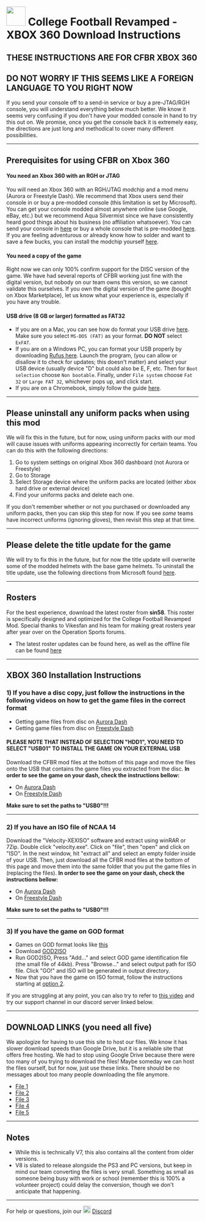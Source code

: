# <img width="50" src="https://i.imgur.com/FMNWebJ.png.jpg"> College Football Revamped - XBOX 360 Download Instructions

## THESE INSTRUCTIONS ARE FOR CFBR XBOX 360
## DO NOT WORRY IF THIS SEEMS LIKE A FOREIGN LANGUAGE TO YOU RIGHT NOW
If you send your console off to a send-in service or buy a pre-JTAG/RGH console, you will understand everything below much better. We know it seems very confusing if you don't have your modded console in hand to try this out on. We promise, once you get the console back it is extremely easy, the directions are just long and methodical to cover many different possibilities.

---------
## Prerequisites for using CFBR on Xbox 360
#### You need an Xbox 360 with an RGH or JTAG
You will need an Xbox 360 with an RGH/JTAG modchip and a mod menu (Aurora or Freestyle Dash). We recommend that Xbox users send their console in or buy a pre-modded console (this limitation is set by Microsoft). You can get your console modded almost anywhere online (use Google, eBay, etc.) but we recommend Aqua Silvermist since we have consistently heard good things about his business (no affiliation whatsoever). You can send your console in [here](https://aquasilvermist.com/collections/send-in-with-credit-debit-card/products/send-in-your-xbox-360-to-be-customized) or buy a whole console that is pre-modded [here](https://aquasilvermist.com/collections/xbox-360). If you are feeling adventurous or already know how to solder and want to save a few bucks, you can install the modchip yourself [here](https://www.youtube.com/watch?v=XA7jkvXe5bg).

#### You need a copy of the game
Right now we can only 100% confirm support for the DISC version of the game. We have had several reports of CFBR working just fine with the digital version, but nobody on our team owns this version, so we cannot validate this ourselves. If you own the digital version of the game (bought on Xbox Marketplace), let us know what your experience is, especially if you have any trouble. 

#### USB drive (8 GB or larger) formatted as FAT32
- If you are on a Mac, you can see how do format your USB drive [here](https://support.apple.com/guide/disk-utility/format-a-disk-for-windows-computers-dskutl1010/mac). Make sure you select `MS-DOS (FAT)` as your format. **DO NOT** select `ExFAT`.
- If you are on a Windows PC, you can format your USB properly by downloading [Rufus here](https://github.com/pbatard/rufus/releases/download/v3.12/rufus-3.12p.exe). Launch the program, (you can allow or disallow it to check for updates; this doesn't matter) and select your USB device (usually device "D" but could also be E, F, etc. Then for `Boot selection` choose `Non bootable`. Finally, under `File system` choose `Fat 32` or `Large FAT 32`, whichever pops up, and  click start.
- If you are on a Chromebook, simply follow the guide [here](https://www.omgchrome.com/format-sd-card-usb-chromebook/).

---------
## Please uninstall any uniform packs when using this mod
We will fix this in the future, but for now, using uniform packs with our mod will cause issues with uniforms appearing incorrectly for certain teams. You can do this with the following directions:
1. Go to system settings on original Xbox 360 dashboard (not Aurora or Freestyle)
2. Go to Storage
3. Select Storage device where the uniform packs are located (either xbox hard drive or external device)
4. Find your uniforms packs and delete each one.

If you don't remember whether or not you purchased or downloaded any uniform packs, then you can skip this step for now. If you see *some* teams have incorrect uniforms (ignoring gloves), then revisit this step at that time.

---------
## Please delete the title update for the game
We will try to fix this in the future, but for now the title update will overwrite some of the modded helmets with the base game helmets. To uninstall the title update, use the following directions from Microsoft found [here](https://support.xbox.com/en-US/help/xbox-360/console/clear-system-cache).

---------
## Rosters
For the best experience, download the latest roster from **sin58**. This roster is specifically designed and optimized for the College Football Revamped Mod. Special thanks to Vikesfan and his team for making great rosters year after year over on the Operation Sports forums.

- The latest roster updates can be found here, as well as the offline file can be found [here](https://forums.operationsports.com/forums/ncaa-football-rosters/964552-ncaa-football-14-2020-2021-roster-update.html)

---------
## XBOX 360 Installation Instructions

### 1) If you have a disc copy, just follow the instructions in the following videos on how to get the game files in the correct format
- Getting game files from disc on [Aurora Dash](https://www.youtube.com/watch?v=68ioS0_6gjU&ab_channel=TheModShop)
- Getting game files from disc on [Freestyle Dash](https://www.youtube.com/watch?v=WWG6rIMxK20&ab_channel=yriusHACKXBOX360)
#### PLEASE NOTE THAT INSTEAD OF SELECTION "HDD1", YOU NEED TO SELECT "USB01" TO INSTALL THE GAME ON YOUR EXTERNAL USB
Download the CFBR mod files at the bottom of this page and move the files onto the USB that contains the game files you extracted from the disc. 
**In order to see the game on your dash, check the instructions bellow:**
- On [Aurora Dash](https://www.youtube.com/watch?v=T0i8-5_JXU0&ab_channel=KingConsoles)
- On [Freestyle Dash](https://www.youtube.com/watch?v=S734iVw6r-M&ab_channel=Squirt)

**Make sure to set the paths to "USB0"!!!**

---------
### 2) If you have an ISO file of NCAA 14
Download the "Velocity-XEXISO" software and extract using winRAR or 7Zip. Double click "velocity.exe". Click on "file", then "open" and click on "ISO".
In the next window, hit "extract all" and select an empty folder inside of your USB. Then, just download all the CFBR mod files at the bottom of this page and move them into the same folder that you put the game files in (replacing the files).
**In order to see the game on your dash, check the instructions bellow:**
- On [Aurora Dash](https://www.youtube.com/watch?v=T0i8-5_JXU0&ab_channel=KingConsoles)
- On [Freestyle Dash](https://www.youtube.com/watch?v=S734iVw6r-M&ab_channel=Squirt)

**Make sure to set the paths to "USB0"!!!**

---------
### 3) If you have the game on GOD format
- Games on GOD format looks like [this](https://youtu.be/LPxkr5F-8Mk?t=86)
- Download [GOD2ISO](http://www.mediafire.com/file/o7sf7f8687p7tux/GOD_2_ISO.rar/file)
- Run GOD2ISO, Press "Add..." and select GOD game identification file (the small file of 44kb). Press "Browse..." and select output path for ISO file. Click "GO!" and ISO will be generated in output directory.
- Now that you have the game on ISO format, follow the instructions starting at [option 2](https://github.com/cfbrevamped/CFBR-Easy-Installer/blob/master/XBOX/index.md#2-if-you-have-an-iso-file-of-ncaa-14).

If you are struggling at any point, you can also try to refer to [this video](https://youtu.be/LPxkr5F-8Mk) and try our support channel in our discord server linked below.

---------
## DOWNLOAD LINKS (you need all five)
We apologize for having to use this site to host our files. We know it has slower download speeds than Google Drive, but it is a reliable site that offers free hosting. We had to stop using Google Drive because there were too many of you trying to download the files! Maybe someday we can host the files ourself, but for now, just use these links. There should be no messages about too many people downloading the file anymore.

- [File 1](https://bit.ly/3oxoxfL)
- [File 2](https://bit.ly/3bsHEEm)
- [File 3](https://bit.ly/3nxGauS)
- [File 4](https://bit.ly/3qdDHaN)
- [File 5](https://bit.ly/3ox6kz9)

---------
## Notes
- While this is technically V7, this also contains all the content from older versions.
- V8 is slated to release alongside the PS3 and PC versions, but keep in mind our team converting the files is very small. Something as small as someone being busy with work or school (remember this is 100% a volunteer project) could delay the conversion, though we don't anticipate that happening.

---------
For help or questions, join our <img width="20" src="https://logo-logos.com/wp-content/uploads/2018/03/Discord_icon.png"> [Discord](https://discord.com/invite/cfbr)
